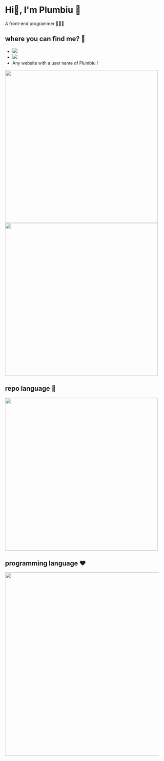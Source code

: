 # Hi👋, I'm Plumbiu 🥰

A front-end programmer 🥵🥵🥵

## where you can find me? 🤔

- [![](https://img.shields.io/badge/Blog-Plumbiuの小屋-black?logo=blog&color=blueviolet)](https://blog.plumbiu.club/)
- [![](https://img.shields.io/badge/Github-black?logo=github&logoColor=white&color=green)](https://github.com/Plumbiu)
- Any website with a user name of Plumbiu！

<img width="500px" src="https://github-readme-stats.vercel.app/api?username=Plumbiu&theme=dark#gh-dark-mode-only" />
<img width="500px" src="https://github-readme-streak-stats.herokuapp.com/?user=Plumbiu&theme=radical" />

## repo language 💫

<img width="500px" src="https://github-readme-stats.vercel.app/api/top-langs/?username=Plumbiu" />

## programming language ❤️

<a href="https://wakatime.com"><img width="600px" src="https://wakatime.com/share/@43e688e8-255f-4966-9dfd-6b499237eefd/dc766ce9-5056-49df-87d8-d58d24afc8e1.png" /></a>
